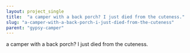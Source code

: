 ```yaml
---
layout: project_single
title:  "a camper with a back porch? I just died from the cuteness."
slug: "a-camper-with-a-back-porch-i-just-died-from-the-cuteness"
parent: "gypsy-camper"
---
```

a camper with a back porch? I just died from the cuteness.